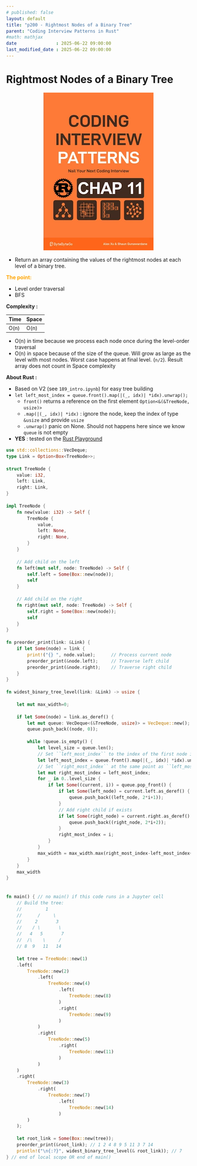```yaml
---
# published: false
layout: default
title: "p200 - Rightmost Nodes of a Binary Tree"
parent: "Coding Interview Patterns in Rust"
#math: mathjax
date               : 2025-06-22 09:00:00
last_modified_date : 2025-06-22 09:00:00
---
```


# Rightmost Nodes of a Binary Tree

<div align="center">
<img src="../assets/chap_11.webp" alt="" width="300" loading="lazy"/>
</div>

* Return an array containing the values of the rightmost nodes at each level of a binary tree.




<span style="color:orange"><b>The point:</b></span>

* Level order traversal
* BFS



**Complexity :**

| Time        | Space |
|-------------|-------|
| O(n)        | O(n)  |

* O(n) in time because we process each node once during the level-order traversal
* O(n) in space because of the size of the queue. Will grow as large as the level with most nodes. Worst case happens at final level. (``n/2``). Result array does not count in Space complexity 

**About Rust :**
* Based on V2 (see ``189_intro.ipynb``) for easy tree building
* `let left_most_index = queue.front().map(|(_, idx)| *idx).unwrap();`
    * ``front()`` returns a reference on the first element `Option<&(&TreeNode, usize)>`
    * `.map(|(_, idx)| *idx)` : ignore the node, keep the index of type ``&usize`` and  provide `usize`
    * `.unwrap()` panic on None. Should not happens here since we know `queue` is not empty 
* **YES** : tested on the [Rust Playground](https://play.rust-lang.org/)





<!-- <span style="color:red"><b>TODO : </b></span> 
* Rust : come back on `.as_mut()`, `.as_deref()`         -->


<!-- * <span style="color:lime"><b>Preferred solution?</b></span>      -->



```rust
use std::collections::VecDeque;
type Link = Option<Box<TreeNode>>;

struct TreeNode {
    value: i32,
    left: Link,
    right: Link,
}

impl TreeNode {
    fn new(value: i32) -> Self {
        TreeNode {
            value,
            left: None,
            right: None,
        }
    }

    // Add child on the left
    fn left(mut self, node: TreeNode) -> Self {
        self.left = Some(Box::new(node));
        self
    }

    // Add child on the right
    fn right(mut self, node: TreeNode) -> Self {
        self.right = Some(Box::new(node));
        self
    }
}

fn preorder_print(link: &Link) {
    if let Some(node) = link {
        print!("{} ", node.value);      // Process current node
        preorder_print(&node.left);     // Traverse left child
        preorder_print(&node.right);    // Traverse right child
    }
}

fn widest_binary_tree_level(link: &Link) -> usize {

    let mut max_width=0;

    if let Some(node) = link.as_deref() {                               // link is an &Option<Box<TreeNode>> and link.as_deref() returns an Option<&TreeNode>
        let mut queue: VecDeque<(&TreeNode, usize)> = VecDeque::new();  // stores pairs: (reference to node, position index in a full binary tree layout)
        queue.push_back((node, 0));                                     // node is a &TreeNode which can be pushed

        while !queue.is_empty() {
            let level_size = queue.len();
            // Set ``left_most_index`` to the index of the first node in this level 
            let left_most_index = queue.front().map(|(_, idx)| *idx).unwrap(); // we know queue in NOT empty 
            // Set ``right_most_index`` at the same point as ``left_most_index`` and update is as we traverse the level
            let mut right_most_index = left_most_index;
            for _ in 0..level_size {
                if let Some((current, i)) = queue.pop_front() {
                    if let Some(left_node) = current.left.as_deref() {
                        queue.push_back((left_node, 2*i+1));
                    }
                    // Add right child if exists
                    if let Some(right_node) = current.right.as_deref() {
                        queue.push_back((right_node, 2*i+2));
                    }
                    right_most_index = i;
                }
            }
            max_width = max_width.max(right_most_index-left_most_index+1)
        }
    }
    max_width
}


fn main() { // no main() if this code runs in a Jupyter cell 
    // Build the tree:
    //         1
    //      /     \
    //     2       3
    //    / \       \ 
    //   4   5       7 
    //  /\    \     /
    // 8  9   11   14
   
    let tree = TreeNode::new(1)
    .left(
        TreeNode::new(2)
            .left(
                TreeNode::new(4)
                    .left(
                        TreeNode::new(8)
                    )   
                    .right(
                        TreeNode::new(9)
                    )  
            )
            .right(
                TreeNode::new(5)
                    .right(
                        TreeNode::new(11)
                    ) 
            )
    )
    .right(
        TreeNode::new(3)
            .right(
                TreeNode::new(7)
                    .left(
                        TreeNode::new(14)
                    )
        )           
    );

    let root_link = Some(Box::new(tree));
    preorder_print(&root_link); // 1 2 4 8 9 5 11 3 7 14   
    println!("\n{:?}", widest_binary_tree_level(& root_link)); // 7 
} // end of local scope OR end of main()
```
